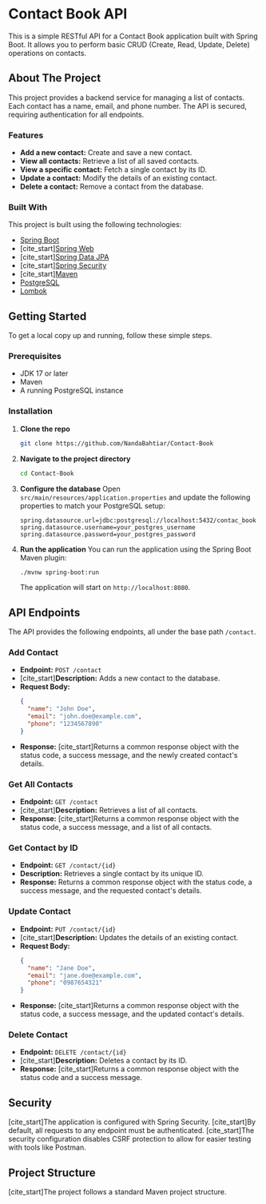 # Contact Book API

This is a simple RESTful API for a Contact Book application built with Spring Boot. It allows you to perform basic CRUD (Create, Read, Update, Delete) operations on contacts.

## About The Project

This project provides a backend service for managing a list of contacts. Each contact has a name, email, and phone number. The API is secured, requiring authentication for all endpoints.

### Features

* **Add a new contact:** Create and save a new contact.
* **View all contacts:** Retrieve a list of all saved contacts.
* **View a specific contact:** Fetch a single contact by its ID.
* **Update a contact:** Modify the details of an existing contact.
* **Delete a contact:** Remove a contact from the database.

### Built With

This project is built using the following technologies:

* [Spring Boot](https://spring.io/projects/spring-boot)
* [cite_start][Spring Web](https://docs.spring.io/spring-boot/3.5.0/reference/web/servlet.html) 
* [cite_start][Spring Data JPA](https://docs.spring.io/spring-boot/3.5.0/reference/data/sql.html#data.sql.jpa-and-spring-data) 
* [cite_start][Spring Security](https://docs.spring.io/spring-boot/3.5.0/reference/web/spring-security.html) 
* [cite_start][Maven](https://maven.apache.org/guides/index.html) 
* [PostgreSQL](https://www.postgresql.org/)
* [Lombok](https://projectlombok.org/)

## Getting Started

To get a local copy up and running, follow these simple steps.

### Prerequisites

* JDK 17 or later
* Maven
* A running PostgreSQL instance

### Installation

1.  **Clone the repo**
    ```sh
    git clone https://github.com/NandaBahtiar/Contact-Book
    ```
2.  **Navigate to the project directory**
    ```sh
    cd Contact-Book
    ```
3.  **Configure the database**
    Open `src/main/resources/application.properties` and update the following properties to match your PostgreSQL setup:
    ```properties
    spring.datasource.url=jdbc:postgresql://localhost:5432/contac_book
    spring.datasource.username=your_postgres_username
    spring.datasource.password=your_postgres_password
    ```
4.  **Run the application**
    You can run the application using the Spring Boot Maven plugin:
    ```sh
    ./mvnw spring-boot:run
    ```
    The application will start on `http://localhost:8080`.

## API Endpoints

The API provides the following endpoints, all under the base path `/contact`.

### Add Contact

* **Endpoint:** `POST /contact`
* [cite_start]**Description:** Adds a new contact to the database. 
* **Request Body:**
    ```json
    {
      "name": "John Doe",
      "email": "john.doe@example.com",
      "phone": "1234567890"
    }
    ```
* **Response:**
    [cite_start]Returns a common response object with the status code, a success message, and the newly created contact's details. 

### Get All Contacts

* **Endpoint:** `GET /contact`
* [cite_start]**Description:** Retrieves a list of all contacts. 
* **Response:**
    [cite_start]Returns a common response object with the status code, a success message, and a list of all contacts. 

### Get Contact by ID

* **Endpoint:** `GET /contact/{id}`
* **Description:** Retrieves a single contact by its unique ID.
* **Response:**
    Returns a common response object with the status code, a success message, and the requested contact's details. 

### Update Contact

* **Endpoint:** `PUT /contact/{id}`
* [cite_start]**Description:** Updates the details of an existing contact. 
* **Request Body:**
    ```json
    {
      "name": "Jane Doe",
      "email": "jane.doe@example.com",
      "phone": "0987654321"
    }
    ```
* **Response:**
    [cite_start]Returns a common response object with the status code, a success message, and the updated contact's details. 

### Delete Contact

* **Endpoint:** `DELETE /contact/{id}`
* [cite_start]**Description:** Deletes a contact by its ID. 
* **Response:**
    [cite_start]Returns a common response object with the status code and a success message. 

## Security

[cite_start]The application is configured with Spring Security.  [cite_start]By default, all requests to any endpoint must be authenticated.  [cite_start]The security configuration disables CSRF protection to allow for easier testing with tools like Postman. 

## Project Structure

[cite_start]The project follows a standard Maven project structure.
